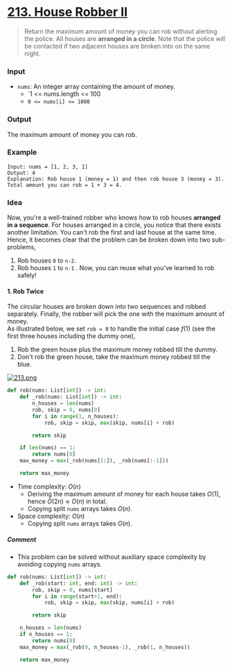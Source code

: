 # [213. House Robber II](https://leetcode.com/problems/house-robber-ii/)
> Return the maximum amount of money you can rob without alerting the police. All houses are **arranged in a circle**. Note that the police will be contacted if two adjacent houses are broken into on the same night.
### Input
* `nums`: An integer array containing the amount of money.
	* `1 <= nums.length <= 100
	* `0 <= nums[i] <= 1000`
### Output
The maximum amount of money you can rob.
### Example
```
Input: nums = [1, 2, 3, 1]
Output: 4
Explanation: Rob house 1 (money = 1) and then rob house 3 (money = 3).
Total amount you can rob = 1 + 3 = 4.
```
### Idea
Now, you're a well-trained robber who knows how to rob houses **arranged in a sequence**. For houses arranged in a circle, you notice that there exists another limitation. You can't rob the first and last house at the same time. Hence, it becomes clear that the problem can be broken down into two sub-problems,
1. Rob houses `0` to `n-2`.
2. Rob houses `1` to `n-1` .
Now, you can reuse what you've learned to rob safely!
#### 1. Rob Twice
The circular houses are broken down into two sequences and robbed separately. Finally, the robber will pick the one with the maximum amount of money.<br>
As illustrated below, we set `rob = 0` to handle the initial case $f(1)$ (see the first three houses including the dummy one),
1. Rob the green house plus the maximum money robbed till the dummy.
2. Don't rob the green house, take the maximum money robbed till the blue.

[![213.png](https://i.postimg.cc/KcLQF1Q3/213.png)](https://postimg.cc/V5fXWLxz)

```python
def rob(nums: List[int]) -> int:
    def _rob(nums: List[int]) -> int:
        n_houses = len(nums)
        rob, skip = 0, nums[0]
        for i in range(1, n_houses):
            rob, skip = skip, max(skip, nums[i] + rob)

        return skip 

    if len(nums) == 1:
        return nums[0]
    max_money = max(_rob(nums[1:]), _rob(nums[:-1]))

    return max_money 
```
* Time complexity: $O(n)$
	* Deriving the maximum amount of money for each house takes $O(1)$, hence $O(2n) \approx O(n)$ in total.
	* Copying split `nums` arrays takes $O(n)$.
* Space complexity: $O(n)$
	* Copying split `nums` arrays takes $O(n)$.
##### Comment
* This problem can be solved without auxiliary space complexity by avoiding copying `nums` arrays.
```python
def rob(nums: List[int]) -> int:
    def _rob(start: int, end: int) -> int:
        rob, skip = 0, nums[start]
        for i in range(start+1, end):
            rob, skip = skip, max(skip, nums[i] + rob)

        return skip 

    n_houses = len(nums)
    if n_houses == 1:
        return nums[0]
    max_money = max(_rob(0, n_houses-1), _rob(1, n_houses))

    return max_money
```
